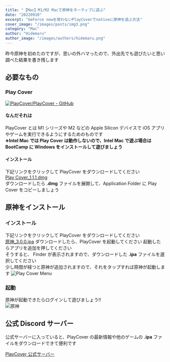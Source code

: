 ```yaml
---
title: "【Mac】M1/M2 Macで原神をネーティブに遊ぶ"
date: "20220910"
excerpt: "GeForce nowを使わないPlayCoverでnativeに原神を遊ぶ方法"
cover_image: "/images/posts/img3.png"
category: "Mac"
author: "Hidemaru"
author_image: "/images/authors/hidemaru.png"
---
```


昨今原神を初めたのですが、思いの外ハマったので、外出先でも遊びたいと思い調べた結果を書き残します

## 必要なもの

### Play Cover

[![PlayCover/PlayCover - GitHub](https://gh-card.dev/repos/PlayCover/PlayCover.svg?fullname=)](https://github.com/PlayCover/PlayCover)

#### なんだそれは

PlayCover とは M1 シリーズや M2 などの Apple Silicon デバイスで iOS アプリやゲームを実行できるようにするためのものです  
**※Intel Mac では Play Cover は動作しないので、Intel Mac で遊ぶ場合は BootCamp に Windows をインストールして遊びましょう**

#### インストール

下記リンクをクリックして PlayCover をダウンロードしてください  
[Play Cover_1.1.1.dmg](https://github.com/PlayCover/PlayCover/releases/download/1.1.1/Playcover_1.1.1.dmg)  
ダウンロードしたら **.dmg** ファイルを展開して、Application Folder に Play Cover をコピーしましょう

## 原神をインストール

### インストール

下記リンクをクリックして PlayCover をダウンロードしてください  
[原神\_3.0.0.ipa](https://ipa.playcover.workers.dev/0:/Genshin%20Impact/US/Genshin%20Impact_3.0.0.ipa)
ダウンロードしたら、PlayCover を起動してください
起動したらアプリを追加を押してください  
そうすると、 Finder が表示されますので、ダウンロードした **.ipa** ファイルを選択してください  
少し時間が経つと原神が追加されますので、それをタップすれば原神が起動します
![Play Cover Menu](/images/posts/inside/img2.png)

### 起動

原神が起動できたらログインして遊びましょう!!  
![原神](/images/posts/inside/img4.png)

## 公式 Discord サーバー

公式サーバーに入っていると、PlayCover の最新情報や他のゲームの **.ipa** ファイルをダウンロードできて便利です

[PlayCover 公式サーバー](https://discord.gg/rMv5qxGTGC)
